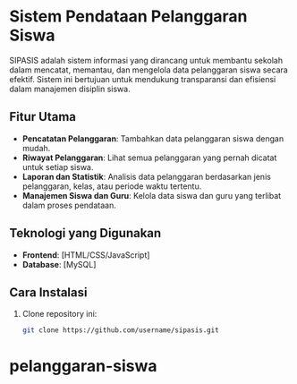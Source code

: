 # Sistem Pendataan Pelanggaran Siswa

SIPASIS adalah sistem informasi yang dirancang untuk membantu sekolah dalam mencatat, memantau, dan mengelola data pelanggaran siswa secara efektif. Sistem ini bertujuan untuk mendukung transparansi dan efisiensi dalam manajemen disiplin siswa.

## Fitur Utama
- **Pencatatan Pelanggaran**: Tambahkan data pelanggaran siswa dengan mudah.
- **Riwayat Pelanggaran**: Lihat semua pelanggaran yang pernah dicatat untuk setiap siswa.
- **Laporan dan Statistik**: Analisis data pelanggaran berdasarkan jenis pelanggaran, kelas, atau periode waktu tertentu.
- **Manajemen Siswa dan Guru**: Kelola data siswa dan guru yang terlibat dalam proses pendataan.

## Teknologi yang Digunakan
- **Frontend**: [HTML/CSS/JavaScript]
- **Database**: [MySQL] 

## Cara Instalasi
1. Clone repository ini:
   ```bash
   git clone https://github.com/username/sipasis.git
# pelanggaran-siswa
